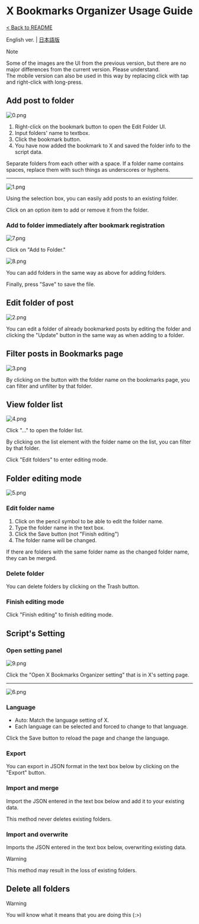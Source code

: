 # X Bookmarks Organizer Usage Guide

[< Back to README](https://github.com/nashikinako/XBookmarksOrganizer/blob/main/README.md)

English ver. | [日本語版](https://github.com/nashikinako/XBookmarksOrganizer/blob/main/usage-ja.md)

> [!NOTE]  
> Some of the images are the UI from the previous version, but there are no major differences from the current version. Please understand.  
> The mobile version can also be used in this way by replacing click with tap and right-click with long-press.

## Add post to folder

![0.png](https://raw.githubusercontent.com/nashikinako/XBookmarksOrganizer/main/usage-imgs/0.png)

1. Right-click on the bookmark button to open the Edit Folder UI.
2. Input folders' name to textbox.
3. Click the bookmark button.
4. You have now added the bookmark to X and saved the folder info to the script data.

Separate folders from each other with a space. If a folder name contains spaces, replace them with such things as underscores or hyphens.

---

![1.png](https://raw.githubusercontent.com/nashikinako/XBookmarksOrganizer/main/usage-imgs/1.png)

Using the selection box, you can easily add posts to an existing folder.

Click on an option item to add or remove it from the folder.

### Add to folder immediately after bookmark registration

![7.png](https://raw.githubusercontent.com/nashikinako/XBookmarksOrganizer/main/usage-imgs/7.png)

Click on "Add to Folder."

![8.png](https://raw.githubusercontent.com/nashikinako/XBookmarksOrganizer/main/usage-imgs/8.png)

You can add folders in the same way as above for adding folders.

Finally, press "Save" to save the file.

## Edit folder of post

![2.png](https://raw.githubusercontent.com/nashikinako/XBookmarksOrganizer/main/usage-imgs/2.png)

You can edit a folder of already bookmarked posts by editing the folder and clicking the "Update" button in the same way as when adding to a folder.

## Filter posts in Bookmarks page

![3.png](https://raw.githubusercontent.com/nashikinako/XBookmarksOrganizer/main/usage-imgs/3.png)

By clicking on the button with the folder name on the bookmarks page, you can filter and unfilter by that folder.

## View folder list

![4.png](https://raw.githubusercontent.com/nashikinako/XBookmarksOrganizer/main/usage-imgs/4.png)

Click "..." to open the folder list.

By clicking on the list element with the folder name on the list, you can filter by that folder.

Click "Edit folders" to enter editing mode.

## Folder editing mode

![5.png](https://raw.githubusercontent.com/nashikinako/XBookmarksOrganizer/main/usage-imgs/5.png)

### Edit folder name

1. Click on the pencil symbol to be able to edit the folder name.
2. Type the folder name in the text box.
3. Click the Save button (not "Finish editing")
4. The folder name will be changed.

If there are folders with the same folder name as the changed folder name, they can be merged.

### Delete folder

You can delete folders by clicking on the Trash button.

### Finish editing mode

Click "Finish editing" to finish editing mode.

## Script's Setting

### Open setting panel

![9.png](https://raw.githubusercontent.com/nashikinako/XBookmarksOrganizer/main/usage-imgs/9.png)

Click the "Open X Bookmarks Organizer setting" that is in X's setting page.

---

![6.png](https://raw.githubusercontent.com/nashikinako/XBookmarksOrganizer/main/usage-imgs/6.png)

### Language

- Auto: Match the language setting of X.
- Each language can be selected and forced to change to that language.

Click the Save button to reload the page and change the language.

### Export

You can export in JSON format in the text box below by clicking on the "Export" button.

### Import and merge

Import the JSON entered in the text box below and add it to your existing data.

This method never deletes existing folders.

### Import and overwrite

Imports the JSON entered in the text box below, overwriting existing data.

> [!WARNING]  
> This method may result in the loss of existing folders.

## Delete all folders

> [!WARNING]  
> You will know what it means that you are doing this (:>)
